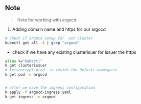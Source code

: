 ## Note 
> Note for working with argocd 


1. Adding domain name and https for our argocd 
```bash 
# check if argocd setup for  out cluster 
kubectl get all -A | grep "argocd"
```
* check if we have any existing clusterisuer for issuer the https 
```bash 
alias k="kubectl"
k get clusterissuer 
# letsencrypt-prod  is inside the default namespace 
k get pod -n argocd 


# after we have the ingress configuration 
k apply -f argocd-ingress.yaml
k get ingress -n argocd
```